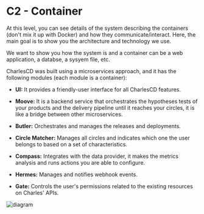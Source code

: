 # C2 - Container

At this level, you can see details of the system describing the containers (don't mix it up with Docker) and how they communicate/interact. Here, the main goal is to show you the architecture and technology we use. 

We want to show you how the system is and a container can be a web application, a databse, a sysyem file, etc. 

CharlesCD was built using a microservices approach, and it has the following modules (each module is a container): 

- **UI:** It provides a friendly-user interface for all CharlesCD features. 

- **Moove:** It is a backend service that orchestrates the hypotheses tests of your products and the delivery pipeline until it reaches your circles, it is like a bridge between other microservices.

- **Butler:** Orchestrates and manages the releases and deployments.

- **Circle Matcher:** Manages all circles and indicates which one the user belongs to based on a set of characteristics. 

- **Compass:** Integrates with the data provider, it makes the metrics analysis and runs actions you are able to configure.

- **Hermes:** Manages and notifies webhook events. 

- **Gate:** Controls the user's permissions related to the existing resources on Charles' APIs.

![diagram](c2.svg)